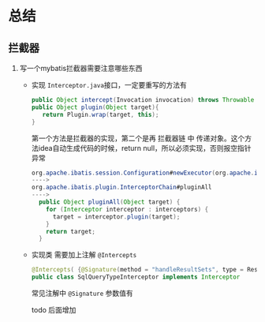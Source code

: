 # 总结

## 拦截器

1. 写一个mybatis拦截器需要注意哪些东西

   - 实现 `Interceptor.java`接口，一定要重写的方法有

     ```java
     public Object intercept(Invocation invocation) throws Throwable
     public Object plugin(Object target){
     	return Plugin.wrap(target, this);
     }
     ```

     第一个方法是拦截器的实现，第二个是再 拦截器链 中 传递对象。这个方法idea自动生成代码的时候，return null，所以必须实现，否则报空指针异常

     ```java
     org.apache.ibatis.session.Configuration#newExecutor(org.apache.ibatis.transaction.Transaction, org.apache.ibatis.session.ExecutorType, boolean)
     ---->    
     org.apache.ibatis.plugin.InterceptorChain#pluginAll
     ---->
       public Object pluginAll(Object target) {
         for (Interceptor interceptor : interceptors) {
           target = interceptor.plugin(target);
         }
         return target;
       }
     ```

      

   - 实现类 需要加上注解 `@Intercepts`

     ```java
     @Intercepts( {@Signature(method = "handleResultSets", type = ResultSetHandler.class, args = {Statement.class}) })
     public class SqlQueryTypeInterceptor implements Interceptor
     ```

     常见注解中 `@Signature` 参数值有

     todo 后面增加